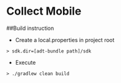 Collect Mobile
==============

##Build instruction
* Create a local.properties in project root
```Shell
> sdk.dir=[adt-bundle path]/sdk
```
* Execute
 ```Shell
> ./gradlew clean build
```

